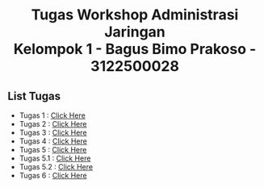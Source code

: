 <h1 style="text-align:center;">Tugas Workshop Administrasi Jaringan <br>Kelompok 1 - Bagus Bimo Prakoso - 3122500028</h1>

## List Tugas

- Tugas 1 : [Click Here](https://github.com/bagusbimo23/SysAdmin-3122500028/blob/main/Tugas1.md)
- Tugas 2 : [Click Here](https://github.com/bagusbimo23/SysAdmin-3122500028/blob/main/Tugas2.md)
- Tugas 3 : [Click Here](https://github.com/bagusbimo23/SysAdmin-3122500028/blob/main/Tugas3.md)
- Tugas 4 : [Click Here](https://github.com/bagusbimo23/SysAdmin-3122500028/blob/main/Tugas4.md)
- Tugas 5 : [Click Here](https://github.com/bagusbimo23/SysAdmin-3122500028/blob/main/Tugas5.md)
- Tugas 5.1 : [Click Here](https://github.com/bagusbimo23/SysAdmin-3122500028/blob/main/Tugas5.1.md)
- Tugas 5.2 : [Click Here](https://github.com/bagusbimo23/SysAdmin-3122500028/blob/main/Tugas5.2.md)
- Tugas 6 : [Click Here](https://github.com/bagusbimo23/SysAdmin-3122500028/blob/main/Tugas6.md)

##
